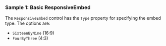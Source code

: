 ### Sample 1: Basic ResponsiveEmbed

The `ResponsiveEmbed` control has the `Type` property for specifying the embed type. The options are:

* `SixteenByNine` (16:9)
* `FourByThree` (4:3)